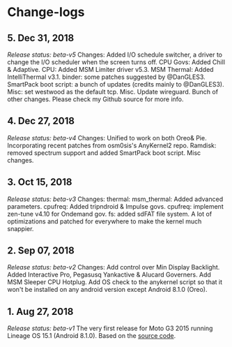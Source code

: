 # Change-logs

## 5. Dec 31, 2018
*Release status: beta-v5*
Changes: Added I/O schedule switcher, a driver to change the I/O scheduler when the screen turns off. CPU Govs: Added Chill & Adaptive. CPU: Added MSM Limiter driver v5.3. MSM Thermal: Added IntelliThermal v3.1. binder: some patches suggested by @DanGLES3. SmartPack boot script: a bunch of updates (credits mainly to @DanGLES3). Misc: set westwood as the default tcp. Misc. Update wireguard. Bunch of other changes. Please check my Github source for more info.

## 4. Dec 27, 2018
*Release status: beta-v4*
Changes: Unified to work on both Oreo& Pie. Incorporating recent patches from osm0sis's AnyKernel2 repo. Ramdisk: removed spectrum support and added SmartPack boot script. Misc changes.

## 3. Oct 15, 2018
*Release status: beta-v3*
Changes: thermal: msm_thermal: Added advanced parameters. cpufreq: Added tripndroid & Impulse govs. cpufreq: implement zen-tune v4.10 for Ondemand gov. fs: added sdFAT file system. A lot of optimizations and patched for everywhere to make the kernel much snappier.

## 2. Sep 07, 2018
*Release status: beta-v2*
Changes: Add control over Min Display Backlight. Added Interactive Pro, Pegasusq Yankactive & Alucard Governers. Add MSM Sleeper CPU Hotplug. Add OS check to the anykernel script so that it won't be installed on any android version except Android 8.1.0 (Oreo).

## 1. Aug 27, 2018
*Release status: beta-v1*
The very first release for Moto G3 2015 running Lineage OS 15.1 (Android 8.1.0).
Based on the [source code](https://github.com/MOTO-M8916/kernel_motorola_msm8916).
